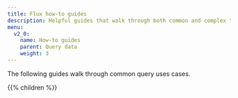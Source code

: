 ```yaml
---
title: Flux how-to guides
description: Helpful guides that walk through both common and complex tasks and use cases for Flux.
menu:
  v2_0:
    name: How-to guides
    parent: Query data
    weight: 3
---
```


The following guides walk through common query uses cases.

{{% children %}}
